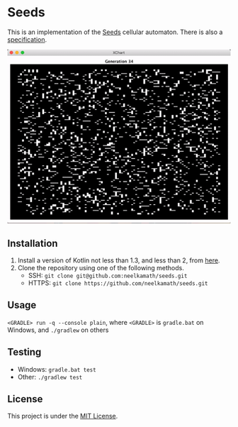 # Seeds

This is an implementation of the <a href="https://en.wikipedia.org/wiki/Seeds_(cellular_automaton)">Seeds</a> cellular automaton. There is also a [specification](SPECIFICATION.md).

![Demo](demo.gif)

## Installation

1. Install a version of Kotlin not less than 1.3, and less than 2, from [here](https://kotlinlang.org/docs/tutorials/command-line.html).
1. Clone the repository using one of the following methods.
    - SSH: `git clone git@github.com:neelkamath/seeds.git`
    - HTTPS: `git clone https://github.com/neelkamath/seeds.git`

## Usage

`<GRADLE> run -q --console plain`, where `<GRADLE>` is `gradle.bat` on Windows, and `./gradlew` on others

## Testing

- Windows: `gradle.bat test`
- Other: `./gradlew test`

## License

This project is under the [MIT License](LICENSE).